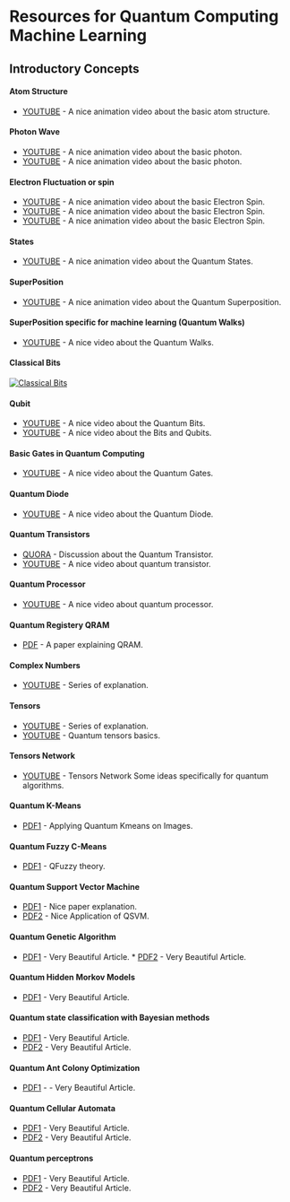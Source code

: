 # Resources for Quantum Computing Machine Learning 

                                                
## Introductory Concepts

#### Atom Structure
                
 
* [YOUTUBE](https://www.youtube.com/watch?v=g_IaVepNDT4) - A nice animation video about the basic atom structure.                  
                 
#### Photon Wave

                 
* [YOUTUBE](https://www.youtube.com/watch?v=fwXQjRBLwsQ) - A nice animation video about the basic photon.                  
* [YOUTUBE](https://www.youtube.com/watch?v=KKr91v7yLcM) - A nice animation video about the basic photon.
                 
                 
#### Electron Fluctuation or spin
                 

                 
* [YOUTUBE](https://www.youtube.com/watch?v=J3xLuZNKhlY) - A nice animation video about the basic Electron Spin.             
* [YOUTUBE](https://www.youtube.com/watch?v=3k5IWlVdMbo) - A nice animation video about the basic Electron Spin.
* [YOUTUBE](https://www.youtube.com/watch?v=jvvkomcmyuo) - A nice animation video about the basic Electron Spin.
                 

#### States
               
                 
* [YOUTUBE](https://www.youtube.com/watch?v=sICXOwOwS4E) - A nice animation video about the Quantum States.
                 

#### SuperPosition

  
* [YOUTUBE](https://www.youtube.com/watch?v=hkmoZ8e5Qn0) - A nice animation video about the Quantum Superposition.


#### SuperPosition specific for machine learning (Quantum Walks)

   
* [YOUTUBE](https://www.youtube.com/watch?v=86QsYPxoBow) - A nice video about the Quantum Walks.

#### Classical Bits


[![Classical Bits](https://github.com/krishnakumarsekar/awesome-quantum-machine-learning/blob/master/InverseSpinHall.gif)](https://en.wikipedia.org/wiki/Bit)


#### Qubit

                                                                   
* [YOUTUBE](https://www.youtube.com/watch?v=zNzzGgr2mhk) - A nice video about the Quantum Bits.
* [YOUTUBE](https://www.youtube.com/watch?v=F8U1d2Hqark&t=179s) - A nice video about the Bits and Qubits.
                                                                   

#### Basic Gates in Quantum Computing
                 
                                                                   
* [YOUTUBE](https://www.youtube.com/watch?v=2Qsh_w2kq9Y) - A nice video about the Quantum Gates.
                                                                   

#### Quantum Diode
                 
                                                                   
* [YOUTUBE](https://www.youtube.com/watch?v=doyK1olswX4) - A nice video about the Quantum Diode.
                                                                   

#### Quantum Transistors
                                                                                                
* [QUORA](https://www.quora.com/What-is-the-equivalent-of-the-transistor-in-a-quantum-computer) - Discussion about the Quantum Transistor.
* [YOUTUBE](https://www.youtube.com/watch?v=ZTxR2n2mvjc) - A nice video about quantum transistor.
                                                                   

#### Quantum Processor
                                                                                                  
* [YOUTUBE](https://www.youtube.com/watch?v=CMdHDHEuOUE) - A nice video about quantum processor.
                                                                   

#### Quantum Registery QRAM
                
                                                                   
* [PDF](https://arxiv.org/pdf/0807.4994.pdf) - A paper explaining QRAM.



#### Complex Numbers
                                                                                                                           
* [YOUTUBE](https://www.youtube.com/watch?v=T647CGsuOVU) - Series of explanation.                                                                


#### Tensors
                                                                                                                       
* [YOUTUBE](https://www.youtube.com/watch?v=f5liqUk0ZTw) - Series of explanation.     
* [YOUTUBE](https://www.youtube.com/watch?v=xzG6c96PsLs) - Quantum tensors basics.                                                                  
                                                                   

#### Tensors Network
                 

* [YOUTUBE](https://www.youtube.com/watch?v=bD-CWgbsCeI&list=PLgKuh-lKre10UQnP7gBCFoKgq5KWIA7el) - Tensors Network Some ideas specifically for quantum algorithms.
                                                                   
                                                                   

#### Quantum K-Means
                                                     
* [PDF1](https://pdfs.semanticscholar.org/6d77/54d33958b4a41d57ec99558eb28ae88f9884.pdf) - Applying Quantum Kmeans on Images.
                                                                   

#### Quantum Fuzzy C-Means
                 
                                                                                
* [PDF1](https://pdfs.semanticscholar.org/6d77/54d33958b4a41d57ec99558eb28ae88f9884.pdf) - QFuzzy theory.


#### Quantum Support Vector Machine
                 
                                                                                                                                    
* [PDF1](https://arxiv.org/pdf/1307.0471.pdf) - Nice paper explanation.
* [PDF2](http://www.scirp.org/journal/PaperInformation.aspx?paperID=72542) - Nice Application of QSVM.


#### Quantum Genetic Algorithm
 

* [PDF1](https://www.hindawi.com/journals/mpe/2013/730749/) - Very Beautiful Article.                                          * [PDF2](https://arxiv.org/pdf/1202.2026.pdf)  - Very Beautiful Article.  

                                                                   

#### Quantum Hidden Morkov Models
                 

* [PDF1](https://arxiv.org/pdf/1503.08760.pdf) -  Very Beautiful Article.                                                     

#### Quantum state classification with Bayesian methods
                 
                   
* [PDF1](https://arxiv.org/pdf/1204.1550.pdf) - Very Beautiful Article.                                                       
* [PDF2](https://www.ncbi.nlm.nih.gov/pmc/articles/PMC4726808/) - Very Beautiful Article.  


#### Quantum Ant Colony Optimization
                 
                                                          
* [PDF1](http://ac.els-cdn.com/S2212667812001359/1-s2.0-S2212667812001359-main.pdf?_tid=42e0cd66-2f4a-11e7-920f-00000aacb361&acdnat=1493738345_8f536599e404c7588811ddd49c484688) -  - Very Beautiful Article.                                              
#### Quantum Cellular Automata
                                                   
                                                        
* [PDF1](https://arxiv.org/pdf/0808.0679.pdf) - Very Beautiful Article.  
* [PDF2](http://ieee-hpec.org/2013/index_htm_files/7-Improved-Eigensolver-Baldwin-2867489.pdf)  - Very Beautiful Article.     
                                       

#### Quantum perceptrons
                 

* [PDF1](https://arxiv.org/pdf/quant-ph/0201144.pdf) - Very Beautiful Article.                                                 
* [PDF2](http://axon.cs.byu.edu/papers/ricks.nips03.pdf/)  - Very Beautiful Article.  

                                                        
